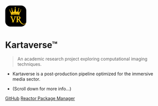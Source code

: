 <!-- _coverpage.md -->

![Logo](images/icon-kartavr.png)

# Kartaverse™

> An academic research project exploring computational imaging techniques.

- Kartaverse is a post-production pipeline optimized for the immersive media sector.

- (Scroll down for more info...)

[GitHub](https://github.com/kartaverse)
[Reactor Package Manager](https://kartaverse.github.io/Reactor-Docs/#/reactor)

